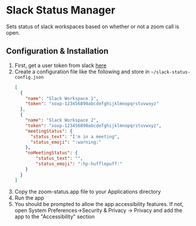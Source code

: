 # Slack Status Manager
Sets status of slack workspaces based on whether or not a zoom call is open.

## Configuration & Installation

1. First, get a user token from slack [here](https://api.slack.com/custom-integrations/legacy-tokens)
1. Create a configuration file like the following and store in `~/slack-status-config.json`
    ```json
    [
      {
        "name": "Slack Workspace 1",
        "token": "xoxp-123456890abcdefghijklmnopqrstuvwxyz"
      },
      {
        "name": "Slack Workspace 2",
        "token": "xoxp-123456890abcdefghijklmnopqrstuvwxyz",
        "meetingStatus": {
          "status_text": "I'm in a meeting",
          "status_emoji": ":warning:"
        },
        "noMeetingStatus": {
            "status_text": "",
            "status_emoji": ":hp-hufflepuff:"
        }
      }
    ]
    ```
1. Copy the zoom-status.app file to your Applications directory
1. Run the app
1. You should be prompted to allow the app accessibility features. If not, open System Preferences->Security & Privacy -> Privacy and add the app to the "Accessibility" section
